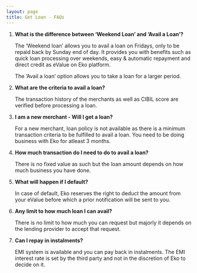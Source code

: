 ```yaml
---
layout: page
title: Get Loan - FAQs
---
```


1. **What is the difference between ‘Weekend Loan’ and ‘Avail a Loan’?**

   The ‘Weekend loan’ allows you to avail a loan on Fridays, only to be repaid back by Sunday end of day. It provides you with benefits such as quick loan processing over weekends, easy & automatic repayment and direct credit as eValue on Eko platform.

   The ‘Avail a loan’ option allows you to take a loan for a larger period.

2. **What are the criteria to avail a loan?**

   The transaction history of the merchants as well as CIBIL score are verified before processing a loan.

3. **I am a new merchant - Will I get a loan?**

   For a new merchant, loan policy is not available as there is a minimum transaction criteria to be fulfilled to avail a loan. You need to be doing business with Eko for atleast 3 months.

4. **How much transaction do I need to do to avail a loan?**

   There is no fixed value as such but the loan amount depends on how much business you have done.

5. **What will happen if I default?**

   In case of default, Eko reserves the right to deduct the amount from your eValue before which a prior notification will be sent to you.

6. **Any limit to how much loan I can avail?**

   There is no limit to how much you can request but majorly it depends on the lending provider to accept that request.
   
7. **Can I repay in instalments?**

   EMI system is available and you can pay back in instalments. The EMI interest rate is set by the third party and not in the discretion of Eko to decide on it.
